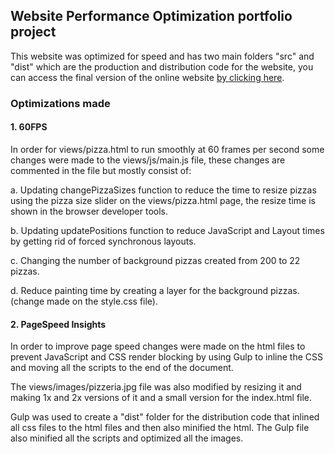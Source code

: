 ## Website Performance Optimization portfolio project

This website was optimized for speed and has two main folders "src" and "dist" which are the production and distribution code for the website, you can access the final version of the online website [by clicking here](https://mathferri.github.io/frontend-nanodegree-mobile-portfolio/).

### Optimizations made

#### 1. 60FPS 

In order for views/pizza.html to run smoothly at 60 frames per second some changes were made to the views/js/main.js file, these changes are commented in the file but mostly consist of:

a. Updating changePizzaSizes function to reduce the time to resize pizzas using the pizza size slider on the views/pizza.html page, the resize time is shown in the browser developer tools.

b. Updating updatePositions function to reduce JavaScript and Layout times by getting rid of forced synchronous layouts.

c. Changing the number of background pizzas created from 200 to 22 pizzas.

d. Reduce painting time by creating a layer for the background pizzas. (change made on the style.css file).

#### 2. PageSpeed Insights

In order to improve page speed changes were made on the html files to prevent JavaScript and CSS render blocking by using Gulp to inline the CSS and moving all the scripts to the end of the document.

The views/images/pizzeria.jpg file was also modified by resizing it and making 1x and 2x versions of it and a small version for the index.html file.

Gulp was used to create a "dist" folder for the distribution code that inlined all css files to the html files and then also minified the html. The Gulp file also minified all the scripts and optimized all the images.